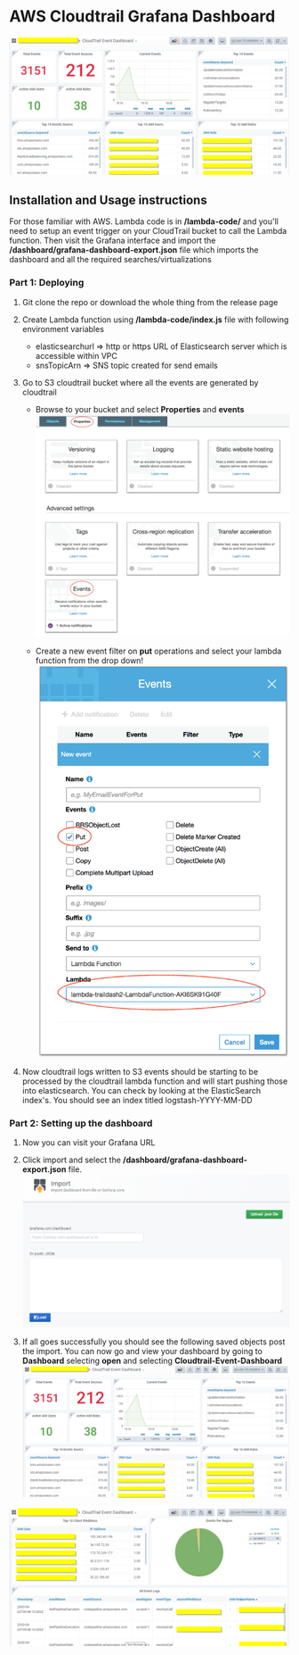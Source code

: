 # AWS Cloudtrail Grafana Dashboard

![GrafanaPostImport](/images/image4.png)

## Installation and Usage instructions
For those familiar with AWS. Lambda code is in **/lambda-code/** and you'll need to setup an event trigger on your CloudTrail bucket to call the Lambda function. Then visit the Grafana interface and import the **/dashboard/grafana-dashboard-export.json** file which imports the dashboard and all the required searches/virtualizations

### Part 1: Deploying
1. Git clone the repo or download the whole thing from the release page

2. Create Lambda function using **/lambda-code/index.js** file with following environment variables
   * elasticsearchurl	=> http or https URL of Elasticsearch server which is accessible within VPC
   * snsTopicArn	=> SNS topic created for send emails
  
3. Go to S3 cloudtrail bucket where all the events are generated by cloudtrail
   * Browse to your bucket and select **Properties** and **events**
   ![S3config](/images/image1.png)

   * Create a new event filter on **put** operations and select your lambda function from the drop down!
   ![S3config](/images/image2.png)
 
4. Now cloudtrail logs written to S3 events should be starting to be processed by the cloudtrail lambda function and will start pushing those into elasticsearch. You can check by looking at the ElasticSearch index's. You should see an index titled logstash-YYYY-MM-DD

### Part 2: Setting up the dashboard
1. Now you can visit your Grafana URL

2. Click import and select the **/dashboard/grafana-dashboard-export.json** file.
![kibanaImport](/images/image3.png)

4. If all goes successfully you should see the following saved objects post the import. You can now go and view your dashboard by going to **Dashboard** selecting **open** and selecting **Cloudtrail-Event-Dashboard**
  ![GrafanaPostImport](/images/image4.png)

  ![GrafanaPostImport](/images/image5.png)
